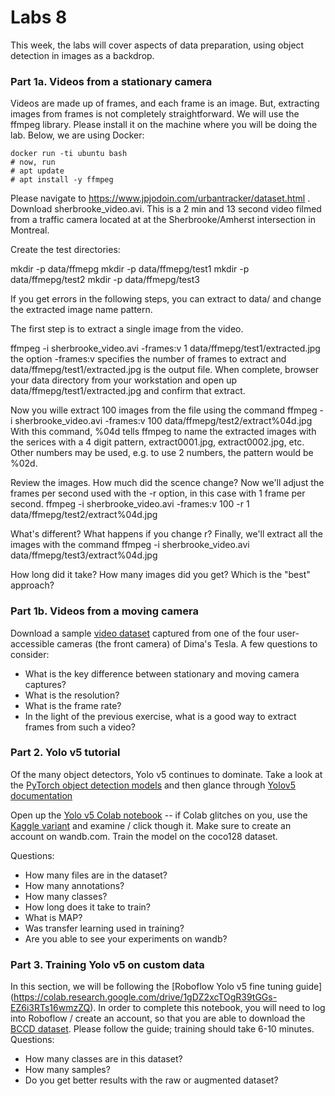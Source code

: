 # Labs 8

This week, the labs will cover aspects of data preparation, using object detection in images as a backdrop.

### Part 1a. Videos from a stationary camera
Videos are made up of frames, and each frame is an image.  But, extracting images from frames is not completely straightforward. We will use the ffmpeg library. Please install it on the machine where you will be doing the lab. Below, we are using Docker:

```
docker run -ti ubuntu bash
# now, run 
# apt update 
# apt install -y ffmpeg
```
Please navigate to https://www.jpjodoin.com/urbantracker/dataset.html . Download sherbrooke_video.avi. This is a 2 min and 13 second video filmed from a traffic camera located at at the Sherbrooke/Amherst intersection in Montreal. 

Create the test directories:

mkdir -p data/ffmepg
mkdir -p data/ffmepg/test1
mkdir -p data/ffmepg/test2
mkdir -p data/ffmepg/test3

If you get errors in the following steps, you can extract to data/ and change the extracted image name pattern.

The first step is to extract a single image from the video.

ffmpeg -i sherbrooke_video.avi -frames:v 1 data/ffmepg/test1/extracted.jpg
the option -frames:v specifies the number of frames to extract and data/ffmepg/test1/extracted.jpg is the output file.
When complete, browser your data directory from your workstation and open up data/ffmepg/test1/extracted.jpg and confirm that extract.


Now you wille extract 100 images from the file using the command ffmpeg -i sherbrooke_video.avi -frames:v 100 data/ffmepg/test2/extract%04d.jpg
With this command, %04d tells ffmpeg to name the extracted images with the serices with a 4 digit pattern, extract0001.jpg, extract0002.jpg, etc. Other numbers may be used, e.g. to use 2 numbers, the pattern would be %02d.


Review the images. How much did the scence change?
Now we'll adjust the frames per second used with the -r option, in this case with 1 frame per second.
ffmpeg -i sherbrooke_video.avi -frames:v 100 -r 1 data/ffmepg/test2/extract%04d.jpg


What's different? What happens if you change r?
Finally, we'll extract all the images with the command ffmpeg -i sherbrooke_video.avi data/ffmepg/test3/extract%04d.jpg


How long did it take?
How many images did you get?
Which is the "best" approach?

### Part 1b. Videos from a moving camera
Download a sample [video dataset](https://w251lab08.s3.us-west-1.amazonaws.com/videos.tar) captured from one of the four user-accessible cameras (the front camera) of Dima's Tesla. A few questions to consider:
* What is the key difference between stationary and moving camera captures?
* What is the resolution?
* What is the frame rate?
* In the light of the previous exercise, what is a good way to extract frames from such a video?

### Part 2. Yolo v5 tutorial
Of the many object detectors, Yolo v5 continues to dominate. Take a look at the [PyTorch object detection models](https://pytorch.org/vision/stable/models.html#object-detection-instance-segmentation-and-person-keypoint-detection) and then glance through [Yolov5 documentation](https://github.com/ultralytics/yolov5)

Open up the [Yolo v5 Colab notebook](https://colab.research.google.com/github/ultralytics/yolov5/blob/master/tutorial.ipynb)  -- if Colab glitches on you, use the [Kaggle variant](https://www.kaggle.com/ultralytics/yolov5) and examine / click though it.  Make sure to create an account on wandb.com. Train the model on the coco128 dataset.

Questions:
* How many files are in the dataset?
* How many annotations?
* How many classes?
* How long does it take to train?
* What is MAP?
* Was transfer learning used in training?
* Are you able to see your experiments on wandb?


### Part 3. Training Yolo v5 on custom data
In this section, we will be following the [Roboflow Yolo v5 fine tuning guide] (https://colab.research.google.com/drive/1gDZ2xcTOgR39tGGs-EZ6i3RTs16wmzZQ).  In order to complete this notebook, you will need to log into Roboflow / create an account, so that you are able to download the [BCCD dataset](https://public.roboflow.com/object-detection/bccd). Please follow the guide; training should take 6-10 minutes.  Questions:
* How many classes are in this dataset?
* How many samples?
* Do you get better results with the raw or augmented dataset?

